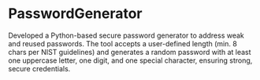 # PasswordGenerator
Developed a Python-based secure password generator to address weak and reused passwords. The tool accepts a user-defined length (min. 8 chars per NIST guidelines) and generates a random password with at least one uppercase letter, one digit, and one special character, ensuring strong, secure credentials.
